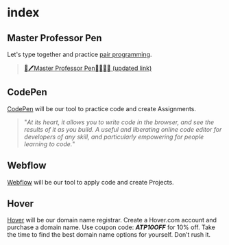 # index

## Master Professor Pen

Let's type together and practice [pair programming](https://en.wikipedia.org/wiki/Pair_programming).

> [👔🖊️Master Professor Pen👩‍💻👨‍💻 \(updated link\)](https://codepen.io/manikoth/professor/eYmMMae?editors=1100)

## CodePen

[CodePen](https://codepen.io/) will be our tool to practice code and create Assignments.

> "_At its heart, it allows you to write code in the browser, and see the results of it as you build. A useful and liberating online code editor for developers of any skill, and particularly empowering for people learning to code._"

## Webflow

[Webflow](https://webflow.com/pricing) will be our tool to apply code and create Projects.

## Hover

[Hover](https://www.hover.com/) will be our domain name registrar. Create a Hover.com account and purchase a domain name. Use coupon code: _**ATP10OFF**_ for 10% off. Take the time to find the best domain name options for yourself. Don’t rush it.

